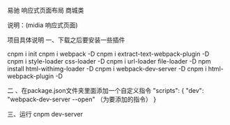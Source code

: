
易驰 响应式页面布局 商城类

说明：(midia 响应式页面) 

项目具体说明 
一、下载之后要安装一些插件

cnpm i init cnpm i webpack -D cnpm i extract-text-webpack-plugin -D cnpm i style-loader css-loader -D cnpm i url-loader file-loader -D npm install html-withimg-loader -D cnpm i webpack-dev-server -D cnpm i html-webpack-plugin -D 

二 、在package.json文件夹里面添加一个自定义指令 "scripts": { "dev": "webpack-dev-server --open" （为要添加的指令） } 

三、运行 cnpm dev-server
